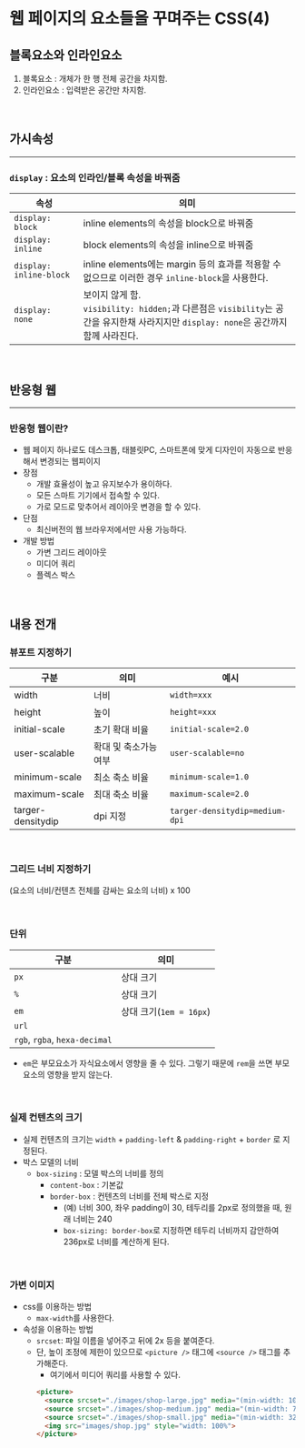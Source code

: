 # 웹 페이지의 요소들을 꾸며주는 CSS(4)

## 블록요소와 인라인요소

1. 블록요소 : 개체가 한 행 전체 공간을 차지함.
2. 인라인요소 : 입력받은 공간만 차지함.

<br>

## 가시속성

---

### `display` : 요소의 인라인/블록 속성을 바꿔줌

|속성|의미|
|---|---|
|`display: block`|inline elements의 속성을 block으로 바꿔줌|
|`display: inline`|block elements의 속성을 inline으로 바꿔줌|
|`display: inline-block`|inline elements에는 margin 등의 효과를 적용할 수 없으므로 이러한 경우 `inline-block`을 사용한다.|
|`display: none`|보이지 않게 함. <br> `visibility: hidden;`과 다른점은 `visibility`는 공간을 유지한채 사라지지만 `display: none`은 공간까지 함께 사라진다.|

<br>

## 반응형 웹

---

### 반응형 웹이란?
- 웹 페이지 하나로도 데스크톱, 태블릿PC, 스마트폰에 맞게 디자인이 자동으로 반응해서 변경되는 웹피이지
- 장점
  - 개발 효율성이 높고 유지보수가 용이하다.
  - 모든 스마트 기기에서 접속할 수 있다.
  - 가로 모드로 맞추어서 레이아웃 변경을 할 수 있다.
- 단점
  - 최신버전의 웹 브라우저에서만 사용 가능하다.
- 개발 방법
  - 가변 그리드 레이아웃
  - 미디어 쿼리
  - 플렉스 박스

<br>

## 내용 전개

### 뷰포트 지정하기

|구분|의미|예시|
|---|---|---|
|width|너비|`width=xxx`|
|height|높이|`height=xxx`|
|initial-scale|초기 확대 비율|`initial-scale=2.0`|
|user-scalable|확대 및 축소가능여부|`user-scalable=no`|
|minimum-scale|최소 축소 비율|`minimum-scale=1.0`|
|maximum-scale|최대 축소 비율|`maximum-scale=2.0`|
|targer-densitydip|dpi 지정|`targer-densitydip=medium-dpi`|

<br>

### 그리드 너비 지정하기
(요소의 너비/컨텐츠 전체를 감싸는 요소의 너비) x 100

<br>

### 단위

|구분|의미|
|---|---|
|`px`|상대 크기|
|`%`|상대 크기|
|`em`|상대 크기(`1em = 16px`)|
|`url`||
|`rgb`, `rgba`, `hexa-decimal`||

* `em`은 부모요소가 자식요소에서 영향을 줄 수 있다. 그렇기 때문에 `rem`을 쓰면 부모요소의 영향을 받지 않는다.

<br>

### 실제 컨텐츠의 크기
- 실제 컨텐츠의 크기는 `width` + `padding-left` & `padding-right` + `border` 로 지정된다.
- 박스 모델의 너비
  - `box-sizing` : 모델 박스의 너비를 정의
    - `content-box` : 기본값
    - `border-box` : 컨텐츠의 너비를 전체 박스로 지정
      - (예) 너비 300, 좌우 padding이 30, 테두리를 2px로 정의했을 때, 원래 너비는 240
      - `box-sizing: border-box`로 지정하면 테두리 너비까지 감안하여 236px로 너비를 계산하게 된다.

<br>

### 가변 이미지
- css를 이용하는 방법
  - `max-width`를 사용한다.
- 속성을 이용하는 방법
  - `srcset`: 파일 이름을 넣어주고 뒤에 2x 등을 붙여준다.
  - 단, 높이 조정에 제한이 있으므로 `<picture />` 태그에 `<source />` 태그를 추가해준다.
    - 여기에서 미디어 쿼리를 사용할 수 있다.
    ```html
    <picture>
      <source srcset="./images/shop-large.jpg" media="(min-width: 1024px)">
      <source srcset="./images/shop-medium.jpg" media="(min-width: 768px)">
      <source srcset="./images/shop-small.jpg" media="(min-width: 320px)">
      <img src="images/shop.jpg" style="width: 100%">
    </picture>
    ```